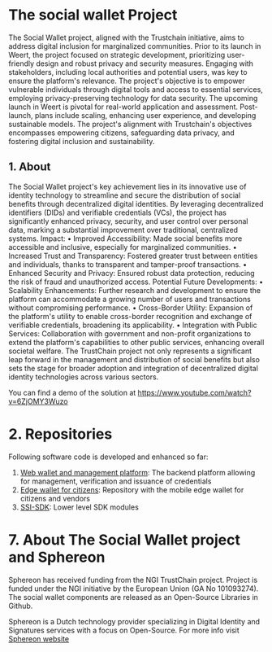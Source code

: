 # The social wallet Project

The Social Wallet project, aligned with the Trustchain initiative, aims to address digital inclusion for marginalized communities. Prior to its launch
in Weert, the project focused on strategic development, prioritizing user-friendly design and robust privacy and security measures.
Engaging with stakeholders, including local authorities and potential users, was key to ensure the platform's relevance.
The project's objective is to empower vulnerable individuals through digital tools and access to essential services, employing privacy-preserving
technology for data security.
The upcoming launch in Weert is pivotal for real-world application and assessment. Post-launch, plans include scaling, enhancing user experience, and
developing sustainable models.
The project's alignment with Trustchain's objectives encompasses empowering citizens, safeguarding data privacy, and fostering digital inclusion and
sustainability.

## 1. About

The Social Wallet project's key achievement lies in its innovative use of identity technology to streamline and secure the distribution of social
benefits through decentralized digital identities.
By leveraging decentralized identifiers (DIDs) and verifiable credentials (VCs), the project has significantly enhanced privacy, security, and user
control over personal data, marking a substantial improvement over traditional, centralized systems.
Impact:
• Improved Accessibility: Made social benefits more accessible and inclusive, especially for marginalized communities.
• Increased Trust and Transparency: Fostered greater trust between entities and individuals, thanks to transparent and tamper-proof transactions.
• Enhanced Security and Privacy: Ensured robust data protection, reducing the risk of fraud and unauthorized access.
Potential Future Developments:
• Scalability Enhancements: Further research and development to ensure the platform can accommodate a growing number of users and transactions without
compromising performance.
• Cross-Border Utility: Expansion of the platform's utility to enable cross-border recognition and exchange of verifiable credentials, broadening its
applicability.
• Integration with Public Services: Collaboration with government and non-profit organizations to extend the platform's capabilities to other public
services, enhancing overall societal welfare.
The TrustChain project not only represents a significant leap forward in the management and distribution of social benefits but also sets the stage
for broader adoption and integration of decentralized digital identity technologies across various sectors.

You can find a demo of the solution at https://www.youtube.com/watch?v=6ZjOMY3Wuzo

# 2. Repositories

Following software code is developed and enhanced so far:

1. [Web wallet and management platform](https://github.com/Sphereon-Opensource/web-wallet): The backend platform allowing for management, verification and issuance of credentials
2. [Edge wallet for citizens](https://github.com/Sphereon-Opensource/mobile-wallet): Repository with the mobile edge wallet for citizens and vendors
3. [SSI-SDK](https://github.com/Sphereon-Opensource/SSI-SDK): Lower level SDK modules

# 7. About The Social Wallet project and Sphereon

Sphereon has received funding from the NGI TrustChain project. Project is funded under the NGI initiative by the European Union (GA No
101093274). The social wallet components are released as an Open-Source Libraries in Github.

Sphereon is a Dutch technology provider specializing in Digital Identity and Signatures services with a focus on Open-Source. 
For more info visit [Sphereon website](https://sphereon.com)
